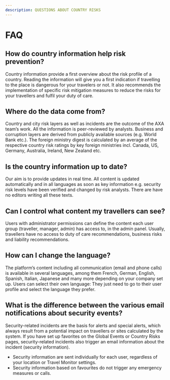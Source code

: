 ```yaml
---
description: QUESTIONS ABOUT COUNTRY RISKS
---
```


# FAQ

## How do country information help risk prevention?

Country information provide a first overview about the risk profile of a country. Reading the information will give you a first indication if travelling to the place is dangerous for your travelers or not. It also recommends the implementation of specific risk mitigation measures to reduce the risks for your travellers and fulfil your duty of care.

## Where do the data come from?

Country and city risk layers as well as incidents are the outcome of the AXA team’s work. All the information is peer-reviewed by analysts. Business and corruption layers are derived from publicly available sources \(e.g. World Bank etc.\). The foreign ministry digest is calculated by an average of the respective country risk ratings by key foreign ministries incl. Canada, US, Germany, Australia, Ireland, New Zealand etc.

## Is the country information up to date?

Our aim is to provide updates in real time. All content is updated automatically and in all languages as soon as key information e.g. security risk levels have been verified and changed by risk analysts. There are have no editors writing all these texts.

## Can I control what content my travellers can see?

Users with administrator permissions can define the content each user group \(traveller, manager, admin\) has access to, in the admin panel. Usually, travellers have no access to duty of care recommendations, business risks and liability recommendations.

## How can I change the language?

The platform’s content including all communication \(email and phone calls\) is available in several languages, among them French, German, English, Spanish, Italian, Japanese and many more depending on your company set up. Users can select their own language: They just need to go to their user profile and select the language they prefer.

## What is the difference between the various email notifications about security events?

Security-related incidents are the basis for alerts and special alerts, which always result from a potential impact on travellers or sites calculated by the system. If you have set up favorites on the Global Events or Country Risks pages, security-related incidents also trigger an email information about the incident \(security information\).

* Security information are sent individually for each user, regardless of your location or Travel Monitor settings.
* Security information based on favourites do not trigger any emergency measures or calls.

